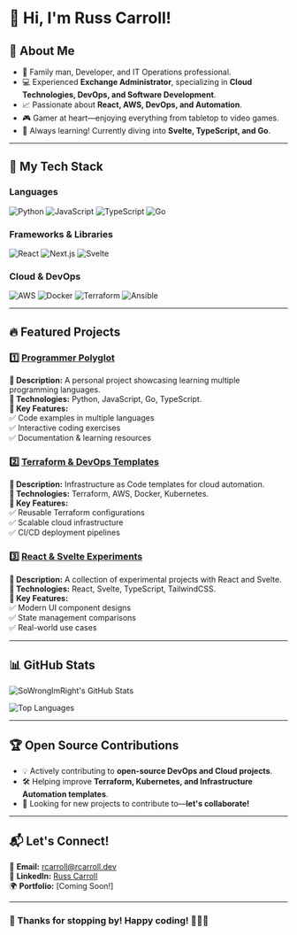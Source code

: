 # 👋 Hi, I'm Russ Carroll!

## 🌟 About Me
- 🏡 Family man, Developer, and IT Operations professional.
- 💻 Experienced **Exchange Administrator**, specializing in **Cloud Technologies, DevOps, and Software Development**.
- 📈 Passionate about **React, AWS, DevOps, and Automation**.
- 🎮 Gamer at heart—enjoying everything from tabletop to video games.
- 🌱 Always learning! Currently diving into **Svelte, TypeScript, and Go**.

---

## 🚀 My Tech Stack
### **Languages**
![Python](https://img.shields.io/badge/Python-3776AB?style=for-the-badge&logo=python&logoColor=white)
![JavaScript](https://img.shields.io/badge/JavaScript-F7DF1E?style=for-the-badge&logo=javascript&logoColor=black)
![TypeScript](https://img.shields.io/badge/TypeScript-3178C6?style=for-the-badge&logo=typescript&logoColor=white)
![Go](https://img.shields.io/badge/Go-00ADD8?style=for-the-badge&logo=go&logoColor=white)

### **Frameworks & Libraries**
![React](https://img.shields.io/badge/React-61DAFB?style=for-the-badge&logo=react&logoColor=black)
![Next.js](https://img.shields.io/badge/Next.js-000000?style=for-the-badge&logo=next.js&logoColor=white)
![Svelte](https://img.shields.io/badge/Svelte-FF3E00?style=for-the-badge&logo=svelte&logoColor=white)

### **Cloud & DevOps**
![AWS](https://img.shields.io/badge/AWS-FF9900?style=for-the-badge&logo=amazonaws&logoColor=white)
![Docker](https://img.shields.io/badge/Docker-2496ED?style=for-the-badge&logo=docker&logoColor=white)
![Terraform](https://img.shields.io/badge/Terraform-623CE4?style=for-the-badge&logo=terraform&logoColor=white)
![Ansible](https://img.shields.io/badge/Ansible-EE0000?style=for-the-badge&logo=ansible&logoColor=white)

---

## 🔥 Featured Projects

### **1️⃣ [Programmer Polyglot](https://github.com/SoWrongImRight/Programmer-Polyglot)**
**🚀 Description:** A personal project showcasing learning multiple programming languages.  
**🔧 Technologies:** Python, JavaScript, Go, TypeScript.  
**📌 Key Features:**  
✅ Code examples in multiple languages  
✅ Interactive coding exercises  
✅ Documentation & learning resources  

### **2️⃣ [Terraform & DevOps Templates](https://github.com/SoWrongImRight/Terraform-DevOps-Templates)**
**🚀 Description:** Infrastructure as Code templates for cloud automation.  
**🔧 Technologies:** Terraform, AWS, Docker, Kubernetes.  
**📌 Key Features:**  
✅ Reusable Terraform configurations  
✅ Scalable cloud infrastructure  
✅ CI/CD deployment pipelines  

### **3️⃣ [React & Svelte Experiments](https://github.com/SoWrongImRight/React-Svelte-Experiments)**
**🚀 Description:** A collection of experimental projects with React and Svelte.  
**🔧 Technologies:** React, Svelte, TypeScript, TailwindCSS.  
**📌 Key Features:**  
✅ Modern UI component designs  
✅ State management comparisons  
✅ Real-world use cases  

---

## 📊 GitHub Stats
![SoWrongImRight's GitHub Stats](https://github-readme-stats.vercel.app/api?username=SoWrongImRight&show_icons=true&theme=dark)

![Top Languages](https://github-readme-stats.vercel.app/api/top-langs/?username=SoWrongImRight&layout=compact&theme=dark)

---

## 🏆 Open Source Contributions
- 💡 Actively contributing to **open-source DevOps and Cloud projects**.
- 🛠 Helping improve **Terraform, Kubernetes, and Infrastructure Automation templates**.
- 🎯 Looking for new projects to contribute to—**let's collaborate!**

---

## 📬 Let's Connect!
📩 **Email:** rcarroll@rcarroll.dev  
💼 **LinkedIn:** [Russ Carroll](https://www.linkedin.com/in/russ-carroll/)  
🌍 **Portfolio:** [Coming Soon!]  

---

### **🚀 Thanks for stopping by! Happy coding!** 👨‍💻🎉

